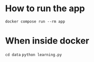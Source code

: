 # How to run the app

`docker compose run --rm app`

# When inside docker
`cd data`
`python learning.py`